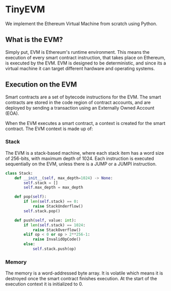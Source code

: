 # TinyEVM

We implement the Ethereum Virtual Machine from scratch using Python.

## What is the EVM?

Simply put, EVM is Ethereum's runtime environment.
This means the execution of every smart contract instruction, that takes place on Ethereum, is executed by the EVM.
EVM is designed to be deterministic, and since its a virtual machine it can target different hardware and operating systems.

## Execution on the EVM

Smart contracts are a set of bytecode instructions for the EVM.
The smart contracts are stored in the code region of contract accounts, and are deployed by sending a transaction using an Externally Owned Account (EOA).

When the EVM executes a smart contract, a context is created for the smart contract.
The EVM context is made up of:

### Stack

The EVM is a stack-based machine, where each stack item has a word size of 256-bits, with maximum depth of 1024.
Each instruction is executed sequentially on the EVM, unless there is a JUMP or a JUMPI instruction.

```py
class Stack:
    def __init__(self, max_depth=1024) -> None:
        self.stack = []
        self.max_depth = max_depth

    def pop(self):
        if len(self.stack) == 0:
            raise StackUnderflow()
        self.stack.pop()

    def push(self, value: int):
        if len(self.stack) == 1024:
            raise StackOverflow()
        elif op < 0 or op > 2**256-1:
            raise InvalidOpCode()
        else:
            self.stack.push(op)
```

### Memory

The memory is a word-addressed byte array.
It is volatile which means it is destroyed once the smart contract finishes execution.
At the start of the execution context it is initialized to 0.

```

```